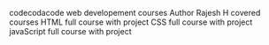codecodacode web developement courses
Author Rajesh H
covered courses 
HTML full course with project
CSS full course with project
javaScript full course with project


